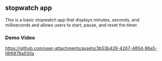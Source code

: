 ## stopwatch app

This is a basic stopwatch app that displays minutes, seconds, and milliseconds and allows users to start, pause, and reset the timer.

### Demo Video
https://github.com/user-attachments/assets/3b53b426-4267-485d-96a5-f4f6878a930a
